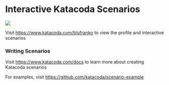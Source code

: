 # Interactive Katacoda Scenarios

[![](http://shields.katacoda.com/katacoda/blufranko/count.svg)](https://www.katacoda.com/blufranko "Get your profile on Katacoda.com")

Visit https://www.katacoda.com/blufranko to view the profile and interactive scenarios

### Writing Scenarios
Visit https://www.katacoda.com/docs to learn more about creating Katacoda scenarios

For examples, visit https://github.com/katacoda/scenario-example

